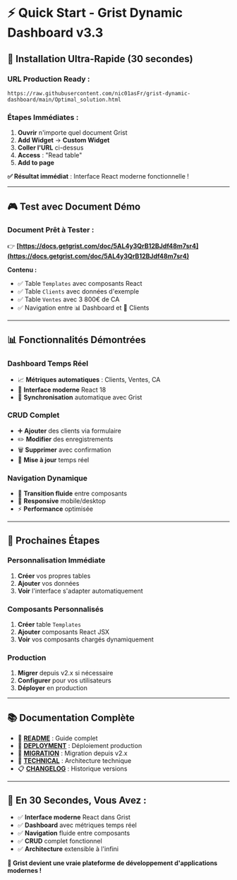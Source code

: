 # ⚡ Quick Start - Grist Dynamic Dashboard v3.3

## 🚀 **Installation Ultra-Rapide (30 secondes)**

### **URL Production Ready :**
```
https://raw.githubusercontent.com/nic01asFr/grist-dynamic-dashboard/main/Optimal_solution.html
```

### **Étapes Immédiates :**
1. **Ouvrir** n'importe quel document Grist
2. **Add Widget** → **Custom Widget**  
3. **Coller l'URL** ci-dessus
4. **Access** : "Read table"
5. **Add to page**

**✅ Résultat immédiat** : Interface React moderne fonctionnelle !

---

## 🎮 **Test avec Document Démo**

### **Document Prêt à Tester :**
👉 **[https://docs.getgrist.com/doc/5AL4y3QrB12BJdf48m7sr4](https://docs.getgrist.com/doc/5AL4y3QrB12BJdf48m7sr4)**

**Contenu :**
- ✅ Table `Templates` avec composants React
- ✅ Table `Clients` avec données d'exemple
- ✅ Table `Ventes` avec 3 800€ de CA
- ✅ Navigation entre 📊 Dashboard et 👥 Clients

---

## 📊 **Fonctionnalités Démontrées**

### **Dashboard Temps Réel**
- 📈 **Métriques automatiques** : Clients, Ventes, CA
- 🎨 **Interface moderne** React 18
- 🔄 **Synchronisation** automatique avec Grist

### **CRUD Complet**
- ➕ **Ajouter** des clients via formulaire
- ✏️ **Modifier** des enregistrements
- 🗑️ **Supprimer** avec confirmation
- 🔄 **Mise à jour** temps réel

### **Navigation Dynamique**
- 🧭 **Transition fluide** entre composants
- 📱 **Responsive** mobile/desktop
- ⚡ **Performance** optimisée

---

## 🎯 **Prochaines Étapes**

### **Personnalisation Immédiate**
1. **Créer** vos propres tables
2. **Ajouter** vos données
3. **Voir** l'interface s'adapter automatiquement

### **Composants Personnalisés**
1. **Créer** table `Templates` 
2. **Ajouter** composants React JSX
3. **Voir** vos composants chargés dynamiquement

### **Production**
1. **Migrer** depuis v2.x si nécessaire
2. **Configurer** pour vos utilisateurs
3. **Déployer** en production

---

## 📚 **Documentation Complète**

- 📖 **[README](README.md)** : Guide complet
- 🚀 **[DEPLOYMENT](DEPLOYMENT.md)** : Déploiement production
- 🔄 **[MIGRATION](MIGRATION.md)** : Migration depuis v2.x
- 🔧 **[TECHNICAL](TECHNICAL.md)** : Architecture technique
- 📋 **[CHANGELOG](CHANGELOG.md)** : Historique versions

---

## 🎉 **En 30 Secondes, Vous Avez :**

- ✅ **Interface moderne** React dans Grist
- ✅ **Dashboard** avec métriques temps réel
- ✅ **Navigation** fluide entre composants
- ✅ **CRUD** complet fonctionnel
- ✅ **Architecture** extensible à l'infini

**🚀 Grist devient une vraie plateforme de développement d'applications modernes !**
